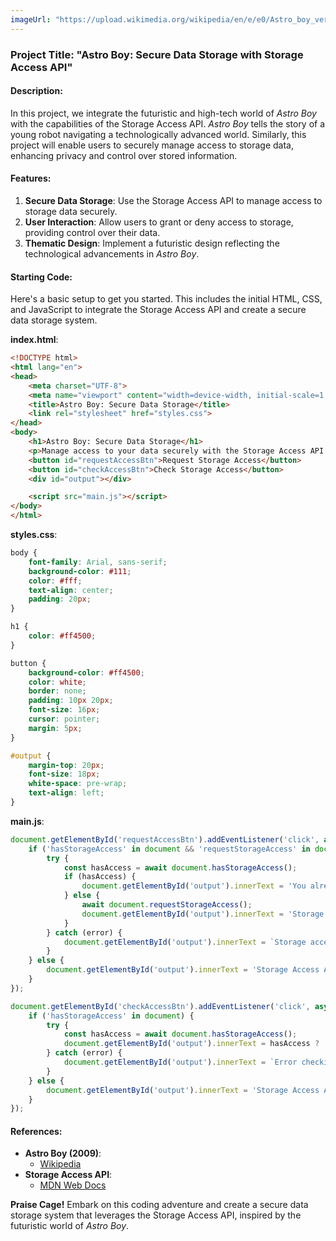 ```yaml
---
imageUrl: "https://upload.wikimedia.org/wikipedia/en/e/e0/Astro_boy_ver7.jpg"
---
```

### Project Title: "Astro Boy: Secure Data Storage with Storage Access API"

#### Description:
In this project, we integrate the futuristic and high-tech world of *Astro Boy* with the capabilities of the Storage Access API. *Astro Boy* tells the story of a young robot navigating a technologically advanced world. Similarly, this project will enable users to securely manage access to storage data, enhancing privacy and control over stored information.

#### Features:
1. **Secure Data Storage**: Use the Storage Access API to manage access to storage data securely.
2. **User Interaction**: Allow users to grant or deny access to storage, providing control over their data.
3. **Thematic Design**: Implement a futuristic design reflecting the technological advancements in *Astro Boy*.

#### Starting Code:
Here's a basic setup to get you started. This includes the initial HTML, CSS, and JavaScript to integrate the Storage Access API and create a secure data storage system.

**index.html**:
```html
<!DOCTYPE html>
<html lang="en">
<head>
    <meta charset="UTF-8">
    <meta name="viewport" content="width=device-width, initial-scale=1.0">
    <title>Astro Boy: Secure Data Storage</title>
    <link rel="stylesheet" href="styles.css">
</head>
<body>
    <h1>Astro Boy: Secure Data Storage</h1>
    <p>Manage access to your data securely with the Storage Access API!</p>
    <button id="requestAccessBtn">Request Storage Access</button>
    <button id="checkAccessBtn">Check Storage Access</button>
    <div id="output"></div>

    <script src="main.js"></script>
</body>
</html>
```

**styles.css**:
```css
body {
    font-family: Arial, sans-serif;
    background-color: #111;
    color: #fff;
    text-align: center;
    padding: 20px;
}

h1 {
    color: #ff4500;
}

button {
    background-color: #ff4500;
    color: white;
    border: none;
    padding: 10px 20px;
    font-size: 16px;
    cursor: pointer;
    margin: 5px;
}

#output {
    margin-top: 20px;
    font-size: 18px;
    white-space: pre-wrap;
    text-align: left;
}
```

**main.js**:
```javascript
document.getElementById('requestAccessBtn').addEventListener('click', async () => {
    if ('hasStorageAccess' in document && 'requestStorageAccess' in document) {
        try {
            const hasAccess = await document.hasStorageAccess();
            if (hasAccess) {
                document.getElementById('output').innerText = 'You already have storage access.';
            } else {
                await document.requestStorageAccess();
                document.getElementById('output').innerText = 'Storage access granted!';
            }
        } catch (error) {
            document.getElementById('output').innerText = `Storage access request failed: ${error.message}`;
        }
    } else {
        document.getElementById('output').innerText = 'Storage Access API is not supported in this browser.';
    }
});

document.getElementById('checkAccessBtn').addEventListener('click', async () => {
    if ('hasStorageAccess' in document) {
        try {
            const hasAccess = await document.hasStorageAccess();
            document.getElementById('output').innerText = hasAccess ? 'You have storage access.' : 'You do not have storage access.';
        } catch (error) {
            document.getElementById('output').innerText = `Error checking storage access: ${error.message}`;
        }
    } else {
        document.getElementById('output').innerText = 'Storage Access API is not supported in this browser.';
    }
});
```

#### References:
- **Astro Boy (2009)**:
  - [Wikipedia](https://en.wikipedia.org/wiki/Astro_Boy_(film))
- **Storage Access API**:
  - [MDN Web Docs](https://developer.mozilla.org/en-US/docs/Web/API/Storage_Access_API)

**Praise Cage!** Embark on this coding adventure and create a secure data storage system that leverages the Storage Access API, inspired by the futuristic world of *Astro Boy*.